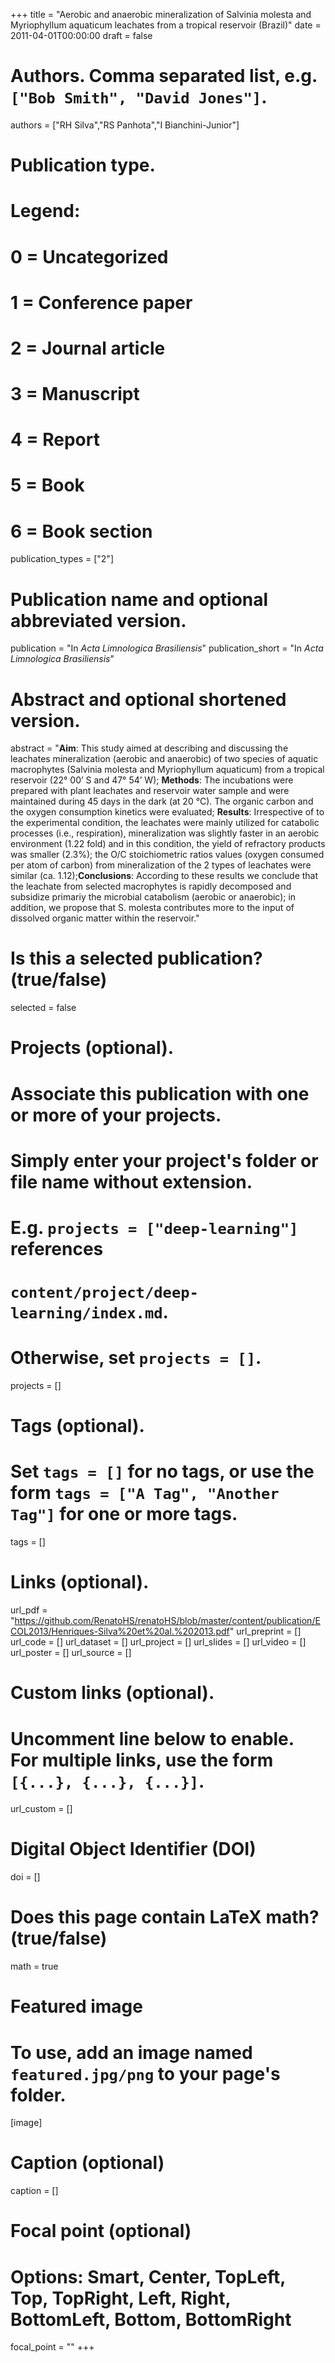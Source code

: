 +++
title = "Aerobic and anaerobic mineralization of Salvinia molesta and Myriophyllum aquaticum leachates from a tropical reservoir (Brazil)"
date = 2011-04-01T00:00:00
draft = false

# Authors. Comma separated list, e.g. `["Bob Smith", "David Jones"]`.
authors = ["RH Silva","RS Panhota","I Bianchini-Junior"]

# Publication type.
# Legend:
# 0 = Uncategorized
# 1 = Conference paper
# 2 = Journal article
# 3 = Manuscript
# 4 = Report
# 5 = Book
# 6 = Book section
publication_types = ["2"]

# Publication name and optional abbreviated version.
publication = "In *Acta Limnologica Brasiliensis*"
publication_short = "In *Acta Limnologica Brasiliensis*"

# Abstract and optional shortened version.
abstract = "<b>Aim</b>: This study aimed at describing and discussing the leachates mineralization (aerobic and anaerobic) of two species of aquatic macrophytes (Salvinia molesta and Myriophyllum aquaticum) from a tropical reservoir (22° 00’ S and 47° 54’ W); <b>Methods</b>: The incubations were prepared with plant leachates and reservoir water sample and were maintained during 45 days in the dark (at 20 °C). The organic carbon and the oxygen consumption kinetics were evaluated; <b>Results</b>: Irrespective of to the experimental condition, the leachates were mainly utilized for catabolic processes (i.e., respiration), mineralization was slightly faster in an aerobic environment (1.22 fold) and in this condition, the yield of refractory products was smaller (2.3%); the O/C stoichiometric ratios values (oxygen consumed per atom of carbon) from mineralization of the 2 types of leachates were similar (ca. 1.12);<b>Conclusions</b>: According to these results we conclude that the leachate from selected macrophytes is rapidly decomposed and subsidize primariy the microbial catabolism (aerobic or anaerobic); in addition, we propose that S. molesta contributes more to the input of dissolved organic matter within the reservoir."

# Is this a selected publication? (true/false)
selected = false

# Projects (optional).
#   Associate this publication with one or more of your projects.
#   Simply enter your project's folder or file name without extension.
#   E.g. `projects = ["deep-learning"]` references 
#   `content/project/deep-learning/index.md`.
#   Otherwise, set `projects = []`.
projects = []

# Tags (optional).
#   Set `tags = []` for no tags, or use the form `tags = ["A Tag", "Another Tag"]` for one or more tags.
tags = []

# Links (optional).
url_pdf = "https://github.com/RenatoHS/renatoHS/blob/master/content/publication/ECOL2013/Henriques-Silva%20et%20al.%202013.pdf"
url_preprint = []
url_code = []
url_dataset = [] 
url_project = []
url_slides = []
url_video = []
url_poster = []
url_source = []

# Custom links (optional).
#   Uncomment line below to enable. For multiple links, use the form `[{...}, {...}, {...}]`.
url_custom = []

# Digital Object Identifier (DOI)
doi = []

# Does this page contain LaTeX math? (true/false)
math = true

# Featured image
# To use, add an image named `featured.jpg/png` to your page's folder. 
[image]
  # Caption (optional)
  caption = []

  # Focal point (optional)
  # Options: Smart, Center, TopLeft, Top, TopRight, Left, Right, BottomLeft, Bottom, BottomRight
  focal_point = ""
+++

